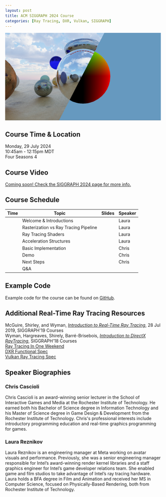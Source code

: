 ```yaml
---
layout: post
title: ACM SIGGRAPH 2024 Course
categories: [Ray Tracing, DXR, Vulkan, SIGGRAPH]
---
```


![course example image of ray traced spheres](/images/image5.png "Logo Title Text 1")

## Course Time & Location

Monday, 29 July 2024\
10:45am - 12:15pm MDT\
Four Seasons 4

## Course Video

[Coming soon! Check the SIGGRAPH 2024 page for more info.](https://s2024.conference-program.org/presentation/?id=gensub_367&sess=sess156)

## Course Schedule
            
| Time | Topic                                 | Slides | Speaker |
| ---- | ------------------------------------- | ------ | ------- |
|      | Welcome & Introductions               |        | Laura   |
|      | Rasterization vs Ray Tracing Pipeline |        | Laura   |
|      | Ray Tracing Shaders                   |        | Laura   |
|      | Acceleration Structures               |        | Laura   |
|      | Basic Implementation                  |        | Chris   |
|      | Demo                                  |        | Chris   |
|      | Next Steps                            |        | Chris   |
|      | Q&A                                   |        |         |

## Example Code

Example code for the course can be found on [GitHub](https://github.com/vixorien/IntroductionToRealTimeRayTracing).

## Additional Real-Time Ray Tracing Resources

McGuire, Shirley, and Wyman, [_Introduction to Real-Time Ray Tracing_](https://rtintro.realtimerendering.com/), 28 Jul 2019, SIGGRAPH'19 Courses\
 Wyman, Hargreaves, Shirely, Barré-Brisebois, [_Introduction to DirectX RayTracing_](https://intro-to-dxr.cwyman.org/), SIGGRAPH'18 Courses\
 [Ray Tracing In One Weekend](https://raytracing.github.io/books/RayTracingInOneWeekend.html)\
 [DXR Functional Spec](https://microsoft.github.io/DirectX-Specs/d3d/Raytracing.html)\
 [Vulkan Ray Tracing Spec](https://docs.vulkan.org/spec/latest/chapters/raytracing.html)

## Speaker Biographies

### Chris Cascioli

Chris Cascioli is an award-winning senior lecturer in the School of Interactive Games and Media at the Rochester Institute of Technology. He earned both his Bachelor of Science degree in Information Technology and his Master of Science degree in Game Design & Development from the Rochester Institute of Technology. Chris's professional interests include introductory programming education and real-time graphics programming for games.

### Laura Reznikov

Laura Reznikov is an engineering manager at Meta working on avatar visuals and performance. Previously, she was a senior engineering manager responsible for Intel’s award-winning render kernel libraries and a staff graphics engineer for Intel’s game developer relations team. She enabled game and film studios to take advantage of Intel’s ray tracing hardware. Laura holds a BFA degree in Film and Animation and received her MS in Computer Science, focused on Physically-Based Rendering, both from Rochester Institute of Technology.

<!--more-->
